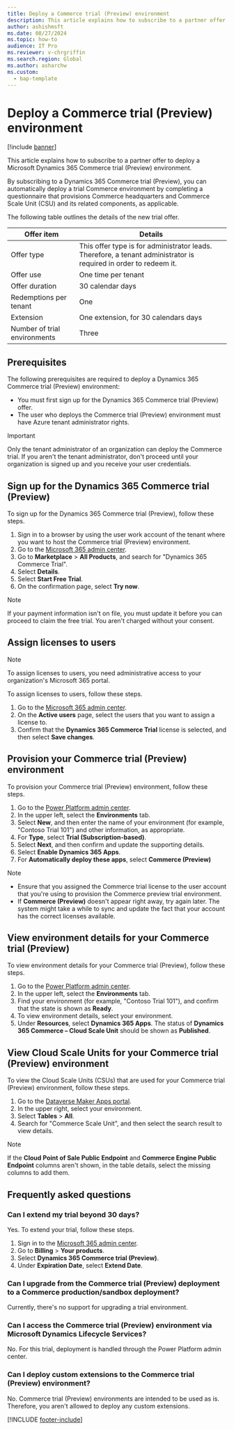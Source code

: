 ```yaml
---
title: Deploy a Commerce trial (Preview) environment
description: This article explains how to subscribe to a partner offer to deploy a Microsoft Dynamics 365 Commerce trial (Preview) environment.
author: ashishmsft
ms.date: 08/27/2024
ms.topic: how-to
audience: IT Pro
ms.reviewer: v-chrgriffin
ms.search.region: Global
ms.author: asharchw
ms.custom: 
  - bap-template
---
```


# Deploy a Commerce trial (Preview) environment

[!include [banner](../includes/banner.md)]

This article explains how to subscribe to a partner offer to deploy a Microsoft Dynamics 365 Commerce trial (Preview) environment.

By subscribing to a Dynamics 365 Commerce trial (Preview), you can automatically deploy a trial Commerce environment by completing a questionnaire that provisions Commerce headquarters and Commerce Scale Unit (CSU) and its related components, as applicable. 

The following table outlines the details of the new trial offer.

| Offer item                   | Details |
|------------------------------|---------|
| Offer type                   | This offer type is for administrator leads. Therefore, a tenant administrator is required in order to redeem it. |
| Offer use                    | One time per tenant |
| Offer duration               | 30 calendar days |
| Redemptions per tenant       | One |
| Extension                    | One extension, for 30 calendars days |
| Number of trial environments | Three |

## Prerequisites

The following prerequisites are required to deploy a Dynamics 365 Commerce trial (Preview) environment:

- You must first sign up for the Dynamics 365 Commerce trial (Preview) offer.
- The user who deploys the Commerce trial (Preview) environment must have Azure tenant administrator rights.

> [!IMPORTANT]
> Only the tenant administrator of an organization can deploy the Commerce trial. If you aren't the tenant administrator, don't proceed until your organization is signed up and you receive your user credentials.

## Sign up for the Dynamics 365 Commerce trial (Preview)

To sign up for the Dynamics 365 Commerce trial (Preview), follow these steps.

1. Sign in to a browser by using the user work account of the tenant where you want to host the Commerce trial (Preview) environment.
1. Go to the [Microsoft 365 admin center](https://admin.microsoft.com/AdminPortal/home/).
1. Go to **Marketplace** \> **All Products**, and search for "Dynamics 365 Commerce Trial".
1. Select **Details**.
1. Select **Start Free Trial**.
1. On the confirmation page, select **Try now**.

> [!NOTE]
> If your payment information isn't on file, you must update it before you can proceed to claim the free trial. You aren't charged without your consent. 

## Assign licenses to users

> [!NOTE]
> To assign licenses to users, you need administrative access to your organization's Microsoft 365 portal.

To assign licenses to users, follow these steps.

1. Go to the [Microsoft 365 admin center](https://portal.office.com/).
1. On the **Active users** page, select the users that you want to assign a license to.
1. Confirm that the **Dynamics 365 Commerce Trial** license is selected, and then select **Save changes**.

## Provision your Commerce trial (Preview) environment

To provision your Commerce trial (Preview) environment, follow these steps.

1. Go to the [Power Platform admin center](https://admin.powerplatform.com/).
1. In the upper left, select the **Environments** tab.
1. Select **New**, and then enter the name of your environment (for example, "Contoso Trial 101") and other information, as appropriate.
1. For **Type**, select **Trial (Subscription-based)**.
1. Select **Next**, and then confirm and update the supporting details.
1. Select **Enable Dynamics 365 Apps**.
1. For **Automatically deploy these apps**, select **Commerce (Preview)**

> [!NOTE]
> - Ensure that you assigned the Commerce trial license to the user account that you're using to provision the Commerce preview trial environment.
> - If **Commerce (Preview)** doesn't appear right away, try again later. The system might take a while to sync and update the fact that your account has the correct licenses available.
 
## View environment details for your Commerce trial (Preview) 

To view environment details for your Commerce trial (Preview), follow these steps.

1. Go to the [Power Platform admin center](https://admin.powerplatform.com/).
1. In the upper left, select the **Environments** tab.
1. Find your environment (for example, "Contoso Trial 101"), and confirm that the state is shown as **Ready**.
1. To view environment details, select your environment.
1. Under **Resources**, select **Dynamics 365 Apps**. The status of **Dynamics 365 Commerce – Cloud Scale Unit** should be shown as **Published**.
 
## View Cloud Scale Units for your Commerce trial (Preview) environment

To view the Cloud Scale Units (CSUs) that are used for your Commerce trial (Preview) environment, follow these steps.

1. Go to the [Dataverse Maker Apps portal](https://make.powerapps.com/).
1. In the upper right, select your environment.
1. Select **Tables** \> **All**.
1. Search for "Commerce Scale Unit", and then select the search result to view details.

> [!NOTE]
> If the **Cloud Point of Sale Public Endpoint** and **Commerce Engine Public Endpoint** columns aren't shown, in the table details, select the missing columns to add them.

## Frequently asked questions

### Can I extend my trial beyond 30 days?

Yes. To extend your trial, follow these steps.

1. Sign in to the [Microsoft 365 admin center](https://admin.cloud.microsoft/).
1. Go to **Billing** \> **Your products**.
1. Select **Dynamics 365 Commerce trial (Preview)**.
1. Under **Expiration Date**, select **Extend Date**.

### Can I upgrade from the Commerce trial (Preview) deployment to a Commerce production/sandbox deployment?

Currently, there's no support for upgrading a trial environment.

### Can I access the Commerce trial (Preview) environment via Microsoft Dynamics Lifecycle Services?

No. For this trial, deployment is handled through the Power Platform admin center.

### Can I deploy custom extensions to the Commerce trial (Preview) environment?

No. Commerce trial (Preview) environments are intended to be used as is. Therefore, you aren't allowed to deploy any custom extensions.

[!INCLUDE [footer-include](../../includes/footer-banner.md)]
